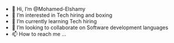 - 👋 Hi, I’m @Mohamed-Elshamy
- 👀 I’m interested in Tech hiring and boxing
- 🌱 I’m currently learning Tech hiring 
- 💞️ I’m looking to collaborate on Software development languages 
- 📫 How to reach me ...

<!---
Mohamed-Elshamy/Mohamed-Elshamy is a ✨ special ✨ repository because its `README.md` (this file) appears on your GitHub profile.
You can click the Preview link to take a look at your changes.
--->

